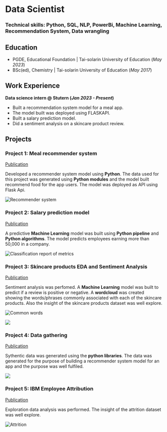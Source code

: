 # Data Scientist

### Technical skills: Python, SQL, NLP, PowerBi, Machine Learning, Recommendation System, Data wrangling

## Education
- PGDE, Educational Foundation | Tai-solarin University of Education (_May 2023_)
- BSc(ed), Chemistry | Tai-solarin University of Education (_May 2017_)

## Work Experience
**Data science intern @ Stutern (_Jan 2023 - Present_)**
- Built a recommendation system model for a meal app.
- The model built was deployed using FLASKAPI.
- Built a salary prediction model.
- Did a sentiment analysis on a skincare product review.

## Projects
### Project 1: Meal recommender system
[Publication](https://github.com/Mealygroup/data-science)

Developed a recommender system model using **Python**. The data used for this project was generated using **Python modules** and the model built recommend food for the app users. The model was deployed as API using Flask Api.

![Recommender system](/images/download3.png)


### Project 2: Salary prediction model
[Publication](https://github.com/Damilare125/Machine_learning_project/blob/main/Machine_learning_project_1.ipynb)

A predictive **Machine Learning** model was built using **Python pipeline** and **Python algorithms**. The model predicts employees earning more than 50,000 in a company.

![Classification report of metrics](/images/download5.png)

### Project 3: Skincare products EDA and Sentiment Analysis
[Publication](https://github.com/Damilare125/Machine_learning_project/blob/main/Exploratory_Data_Analysis_and_Sentiment_Analysis_For_Text_Data.ipynb)

Sentiment analysis was perfomed. A **Machine Learning** model was built to predict if a review is positive or negative. A **wordcloud** was created showing the words/phrases commonly associated with each of the skincare products. Also the insight of the skincare products dataset was well explore.

![Common words](/images/download1.png)

![](/images/download6.png)

### Project 4: Data gathering
[Publication](https://github.com/Mealygroup/data-science/blob/main/Data%20Gathering.....ipynb)

Sythentic data was generated using the **python libraries**. The data was generated for the purpose of building a recommender system model for an app and the purpose was well fulfiled.

![](/images/download4.png)

### Project 5: IBM Employee Attribution
[Publication](https://github.com/Damilare125/EDA-PROJECT/blob/main/IBM_Employee_Attribution.ipynb)

Exploration data analysis was performed. The insight of the attrition dataset was well explore.

![Attrition](/images/download2.png)
